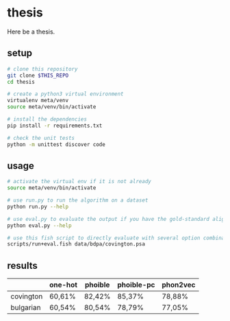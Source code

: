 # thesis

Here be a thesis.


## setup

```bash
# clone this repository
git clone $THIS_REPO
cd thesis

# create a python3 virtual environment
virtualenv meta/venv
source meta/venv/bin/activate

# install the dependencies
pip install -r requirements.txt

# check the unit tests
python -m unittest discover code
```


## usage

```bash
# activate the virtual env if it is not already
source meta/venv/bin/activate

# use run.py to run the algorithm on a dataset
python run.py --help

# use eval.py to evaluate the output if you have the gold-standard alignments
python eval.py --help

# use this fish script to directly evaluate with several option combinations
scripts/run+eval.fish data/bdpa/covington.psa
```


## results

|           | one-hot | phoible | phoible-pc | phon2vec |
|-----------|---------|---------|------------|----------|
| covington |  60,61% |  82,42% |     85,37% |   78,88% |
| bulgarian |  60,54% |  80,54% |     78,79% |   77,05% |
